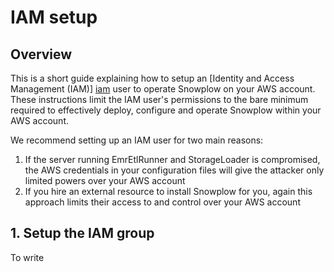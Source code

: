 # IAM setup

## Overview

This is a short guide explaining how to setup an [Identity and Access Management (IAM)] [iam] user to operate Snowplow on your AWS account. These instructions limit the IAM user's permissions to the bare minimum required to effectively deploy, configure and operate Snowplow within your AWS account.

We recommend setting up an IAM user for two main reasons:

1. If the server running EmrEtlRunner and StorageLoader is compromised, the AWS credentials in your configuration files will give the attacker only limited powers over your AWS account
2. If you hire an external resource to install Snowplow for you, again this approach limits their access to and control over your AWS account

## 1. Setup the IAM group

To write

[iam]: http://aws.amazon.com/iam/